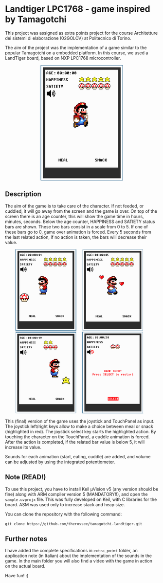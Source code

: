 # Landtiger LPC1768 - game inspired by Tamagotchi
This project was assigned as extra points project for the course Architetture dei sistemi di elaborazione (02GOLOV) at Politecnico di Torino.

The aim of the project was the implementation of a game similar to the popular Tamagotchi on a embedded platform. In this course, we used a LandTiger board, based on NXP LPC1768 microcontroller.

<p align="center">
  <img src="pictures/gameinit.png" />
</p>

## Description
The aim of the game is to take care of the character. If not feeded, or cuddled, it will go away from the screen and the game is over. On top of the screen there is an age counter, this will show the game time in hours, minutes, seconds. Below the age counter, HAPPINESS and SATIETY status bars are shown. These two bars consist in a scale from 0 to 5. If one of these bars go to 0, game over animation is forced. Every 5 seconds from the last related action, if no action is taken, the bars will decrease their value. 

  <div align="center">
      <img width="200px" height="267px" src="pictures/meal_eating.png" </img> &nbsp &nbsp
      <img width="200px" height="267px" src="pictures/cuddles.png" </img> &nbsp &nbsp
      <img width="200px" height="267px" src="pictures/snack_eating.png" </img> &nbsp &nbsp
      <img width="200px" height="267px" src="pictures/gameover.png" </img> &nbsp &nbsp
  </div>


This (final) version of the game uses the joystick and TouchPanel as input. The joystick left/right keys allow to make a choice between meal or snack (highlighted in red). The joystick select key starts the highlighted action. By touching the character on the TouchPanel, a cuddle animation is forced.
After the action is completed, if the related bar value is below 5, it will increase its value.

Sounds for each animation (start, eating, cuddle) are added, and volume can be adjusted by using the integrated potentiometer. 

## Note (READ!)
To use this project, you have to install Keil μVision v5 (any version should be fine) along with ARM compiler version 5 (MANDATORY!!), and open the ``` sample.uvprojx ``` file. This was fully developed on Keil, with C libraries for the board. ASM was used only to increase stack and heap size.

You can clone the repository with the following command:

``` git clone https://github.com/therossee/tamagotchi-landtiger.git ```


## Further notes
I have added the complete specifications in ``` extra_point ``` folder, an application note (in Italian) about the implementation of the sounds in the game. 
In the main folder you will also find a video with the game in action on the actual board. 

Have fun! :)
